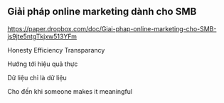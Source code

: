 ## Giải pháp online marketing dành cho SMB

https://paper.dropbox.com/doc/Giai-phap-online-marketing-cho-SMB-js9jte5ntgTkjxw513YFm

Honesty
Efficiency
Transparancy

Hướng tới hiệu quả thực

Dữ liệu chỉ là dữ liệu 

Cho đến khi someone makes it meaningful


